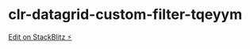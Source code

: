 # clr-datagrid-custom-filter-tqeyym

[Edit on StackBlitz ⚡️](https://stackblitz.com/edit/clr-datagrid-custom-filter-tqeyym)